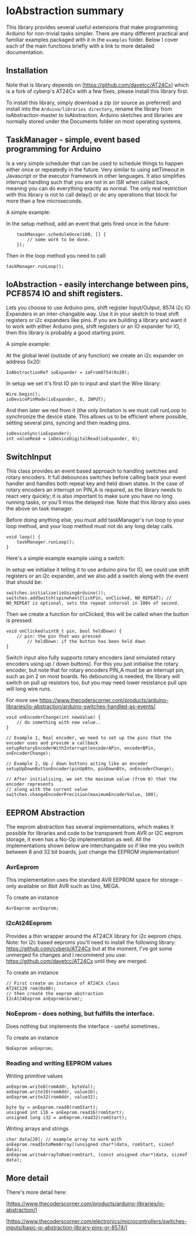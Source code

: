 # IoAbstraction summary

This library provides several useful extensions that make programming Arduino for non-trivial tasks simpler. There are many different practical and familiar examples packaged with it in the `examples` folder. Below I cover each of the main functions briefly with a link to more detailed documentation.

## Installation

Note that is library depends on [https://github.com/davetcc/AT24Cx] which is a fork of cyberp's AT24Cx with a few fixes, please install this library first.

To install this library, simply download a zip (or source as preferred) and install into the `Arduino/libraries directory`, rename the library from IoAbstraction-master to IoAbstraction. Arduino sketches and libraries are normally stored under the Documents folder on most operating systems.

## TaskManager - simple, event based programming for Arduino 

Is a very simple scheduler that can be used to schedule things to happen either once or repeatedly in the future. Very similar to using setTimeout in Javascript or the executor framework in other languages. It also simplifies interrupt handling such that you are not in an ISR when called back, meaning you can do everything exactly as normal. The only real restriction with this library is not to call delay() or do any operations that block for more than a few microseconds. 

A simple example:

In the setup method, add an event that gets fired once in the future:

```
	taskManager.scheduleOnce(100, [] {
		// some work to be done.
	});
```
Then in the loop method you need to call: 

  	taskManager.runLoop();

## IoAbstraction - easily interchange between pins, PCF8574 IO and shift registers.

Lets you choose to use Arduino pins, shift register Input/Output, 8574 i2c IO Expanders in an inter-changable way. Use it in your sketch to treat shift registers or i2c expanders like pins. If you are building a library and want it to work with either Arduino pins, shift registers or an IO expander for IO, then this library is probably a good starting point.

A simple example:

At the global level (outside of any function) we create an i2c expander on address 0x20:

  	IoAbstractionRef ioExpander = ioFrom8754(0x20);

In setup we set it's first IO pin to input and start the Wire library:
	
  	Wire.begin();  
 	ioDevicePinMode(ioExpander, 0, INPUT);
  
And then later we red from it (the only limitation is we must call runLoop to synchronize the device state. This allows us to be efficient where possible, setting several pins, syncing and then reading pins.

  	ioDeviceSync(ioExpander);
  	int valueRead = ioDeviceDigitalRead(ioExpander, 0);

## SwitchInput

This class provides an event based approach to handling switches and rotary encoders. It full debounces switches before calling back your event handler and handles both repeat key and held down states. In the case of rotary encoders an interrupt on PIN_A is required, as the library needs to react very quickly; it is also important to make sure you have no long running tasks, or you'll miss the delayed rise. Note that this library also uses the above on task manager.

Before doing anything else, you must add taskManager's run loop to your loop method, and your loop method must not do any long delay calls.

	void loop() {
		taskManager.runLoop();
	}

Here's a simple example example using a switch:

In setup we initialise it telling it to use arduino pins for IO, we could use shift registers or an i2c expander, and we also add a switch along with the event that should be:

	switches.initialise(ioUsingArduino());
	switches.addSwitch(spinwheelClickPin, onClicked, NO_REPEAT); // NO_REPEAT is optional, sets the repeat interval in 100s of second.

Then we create a function for onClicked, this will be called when the button is pressed:

	void onClicked(uint8_t pin, bool heldDown) {
		// pin: the pin that was pressed
    		// heldDown: if the button has been held down
  	}


Switch input also fully supports rotary encoders (and simulated rotary encoders using up / down buttons). For this you just initialise the rotary
encoder, but note that for rotary encoders PIN_A must be an interrupt pin, such as pin 2 on most boards. No debouncing is needed, the library
will switch on pull up resistors too, but you may need lower resistance pull ups will long wire runs.

For more see https://www.thecoderscorner.com/products/arduino-libraries/io-abstraction/arduino-switches-handled-as-events/.

	void onEncoderChange(int newValue) {
		// do something with new value..
	}

	// Example 1, Real encoder, we need to set up the pins that the encoder uses and provide a callback
	setupRotaryEncoderWithInterrupt(encoderAPin, encoderBPin, onEncoderChange);
	
	// Example 2, Up / down buttons acting like an encoder
	setupUpDownButtonEncoder(pinUpBtn, pinDownBtn, onEncoderChange);
	
	// After initialising, we set the maximum value (from 0) that the encoder represents
	// along with the current value
	switches.changeEncoderPrecision(maximumEncoderValue, 100);

## EEPROM Abstraction

The eeprom abstraction has several implementations, which makes it possible for libraries and code to be transparent from
AVR or I2C eeprom storage, it even has a No-Op implementation as well. All the implementations shown below are interchangable
so if like me you switch between 8 and 32 bit boards, just change the EEPROM implementation!

### AvrEeprom

This implementation uses the standard AVR EEPROM space for storage - only available on 8bit AVR such as Uno, MEGA.

To create an instance

	AvrEeprom avrEeprom;

### I2cAt24Eeprom

Provides a thin wrapper around the AT24CX library for i2c eeprom chips. Note: for i2c based eeproms you'll need to install the following library: https://github.com/cyberp/AT24Cx but at the moment, I've got some unmerged fix changes and I recommend you use: 
https://github.com/davetcc/AT24Cx until they are merged.

To create an instance

	// First create an instance of AT24CX class
	AT24C128 rom(0x00);
	// then create the eeprom abstraction
	I2cAt24Eeprom anEeprom(&rom);
 
 ### NoEeprom - does nothing, but fulfills the interface.

Does nothing but implements the interface - useful sometimes..

To create an instance

	NoEeprom anEeprom;

 
### Reading and writing EEPROM values

Writing primitive values
 
	anEeprom.write8(romAddr, byteVal);
	anEeprom.write16(romAddr, value16);
	anEeprom.write32(romAddr, value32);

	byte by = anEeprom.read8(romStart);
	unsigned int i16 = anEeprom.read16(romStart);
	unsigned long i32 = anEeprom.read32(romStart);
	
Writing arrays and strings

	char data[20]; // example array to work with
	anEeprom.readIntoMemArray((unsigned char*)data, romStart, sizeof data);
	anEeprom.writeArrayToRom(romStart, (const unsigned char*)data, sizeof data);
	
## More detail

There's more detail here:

[https://www.thecoderscorner.com/products/arduino-libraries/io-abstraction/]

[https://www.thecoderscorner.com/electronics/microcontrollers/switches-inputs/basic-io-abstraction-library-pins-or-8574/]

